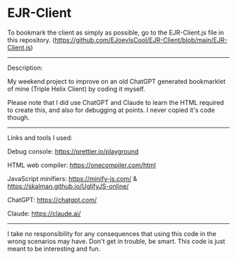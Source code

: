 # EJR-Client

To bookmark the client as simply as possible, go to the EJR-Client.js file in this repository. (https://github.com/EJoeyIsCool/EJR-Client/blob/main/EJR-Client.js)

---

Description:

My weekend project to improve on an old ChatGPT generated bookmarklet of mine (Triple Helix Client) by coding it myself.

Please note that I did use ChatGPT and Claude to learn the HTML required to create this, and also for debugging at points. I never copied it's code though.

---

Links and tools I used:

Debug console: https://prettier.io/playground

HTML web compiler: https://onecompiler.com/html

JavaScript minifiers: https://minify-js.com/ & https://skalman.github.io/UglifyJS-online/

ChatGPT: https://chatgpt.com/

Claude: https://claude.ai/

---

I take no responsibility for any consequences that using this code in the wrong scenarios may have. Don't get in trouble, be smart. This code is just meant to be interesting and fun.
